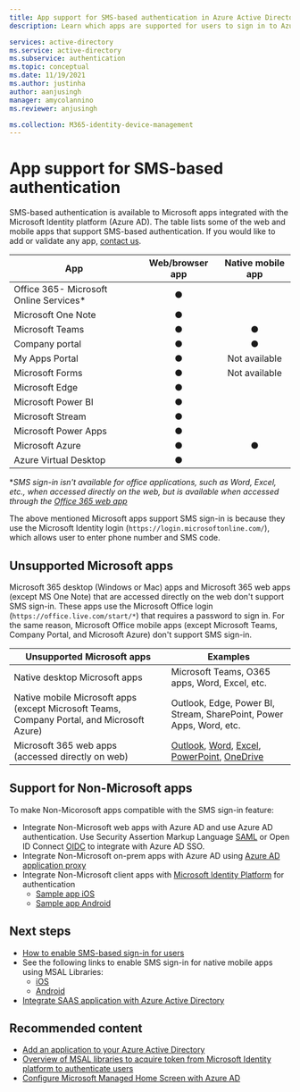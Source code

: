 ```yaml
---
title: App support for SMS-based authentication in Azure Active Directory
description: Learn which apps are supported for users to sign in to Azure Active Directory using SMS

services: active-directory
ms.service: active-directory
ms.subservice: authentication
ms.topic: conceptual
ms.date: 11/19/2021
ms.author: justinha
author: aanjusingh
manager: amycolannino
ms.reviewer: anjusingh

ms.collection: M365-identity-device-management
---
```


# App support for SMS-based authentication

SMS-based authentication is available to Microsoft apps integrated with the Microsoft Identity platform (Azure AD). The table lists some of the web and mobile apps that support SMS-based authentication. If you would like to add or validate any app, [contact us](https://feedback.azure.com/d365community/forum/22920db1-ad25-ec11-b6e6-000d3a4f0789). 

| App | Web/browser app | Native mobile app |
| --- |:---:|:---:|
| Office 365- Microsoft Online Services* | ● |   |
| Microsoft One Note | ● |   |
| Microsoft Teams | ● | ● |
| Company portal | ● | ● |
| My Apps Portal | ● |Not available|
| Microsoft Forms | ● |Not available|
| Microsoft Edge | ● |   |
| Microsoft Power BI | ● |   |
| Microsoft Stream | ● |   |
| Microsoft Power Apps | ● |   |
| Microsoft Azure | ● | ● |
| Azure Virtual Desktop | ● |  | 

*_SMS sign-in isn't available for office applications, such as Word, Excel, etc., when accessed directly on the web, but is available when accessed through the [Office 365 web app](https://www.office.com)_

The above mentioned Microsoft apps support SMS sign-in is because they use the Microsoft Identity login (`https://login.microsoftonline.com/`), which allows user to enter phone number and SMS code.

## Unsupported Microsoft apps

Microsoft 365 desktop (Windows or Mac) apps and Microsoft 365 web apps (except MS One Note) that are accessed directly on the web don't support SMS sign-in. These apps use the Microsoft Office login (`https://office.live.com/start/*`) that requires a password to sign in.
For the same reason, Microsoft Office mobile apps (except Microsoft Teams, Company Portal, and Microsoft Azure) don't support SMS sign-in.

| Unsupported Microsoft apps| Examples |
| --- | --- |
| Native desktop Microsoft apps | Microsoft Teams, O365 apps, Word, Excel, etc.|
| Native mobile Microsoft apps (except Microsoft Teams, Company Portal, and Microsoft Azure) | Outlook, Edge, Power BI, Stream, SharePoint, Power Apps, Word, etc.|
| Microsoft 365 web apps (accessed directly on web) | [Outlook](https://outlook.live.com/owa/), [Word](https://office.live.com/start/Word.aspx), [Excel](https://office.live.com/start/Excel.aspx), [PowerPoint](https://office.live.com/start/PowerPoint.aspx), [OneDrive](https://onedrive.live.com/about/signin)|  

## Support for Non-Microsoft apps 

To make Non-Micorosoft apps compatible with the SMS sign-in feature: 
- Integrate Non-Microsoft web apps with Azure AD and use Azure AD authentication. Use Security Assertion Markup Language [SAML](../manage-apps/add-application-portal-setup-sso.md) or Open ID Connect [OIDC](../manage-apps/add-application-portal-setup-oidc-sso.md) to integrate with Azure AD SSO. 
- Integrate Non-Microsoft on-prem apps with Azure AD using [Azure AD application proxy](../app-proxy/application-proxy-add-on-premises-application.md)
- Integrate Non-Microsoft client apps with [Microsoft Identity Platform](../develop/v2-overview.md) for authentication 
    - [Sample app iOS](../develop/tutorial-v2-ios.md)
    - [Sample app Android](../develop/tutorial-v2-android.md)

## Next steps

- [How to enable SMS-based sign-in for users](howto-authentication-sms-signin.md)
- See the following links to enable SMS sign-in for native mobile apps using MSAL Libraries: 
  - [iOS](https://github.com/AzureAD/microsoft-authentication-library-for-objc)
  - [Android](https://github.com/AzureAD/microsoft-authentication-library-for-android)
- [Integrate SAAS application with Azure Active Directory](../saas-apps/tutorial-list.md)

## Recommended content

- [Add an application to your Azure Active Directory](../manage-apps/add-application-portal.md)
- [Overview of MSAL libraries to acquire token from Microsoft Identity platform to authenticate users](../develop/msal-overview.md)
- [Configure Microsoft Managed Home Screen with Azure AD](/mem/intune/apps/app-configuration-managed-home-screen-app)
